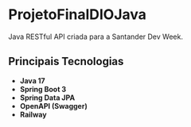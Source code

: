 # ProjetoFinalDIOJava
Java RESTful API criada para a Santander Dev Week.

## Principais Tecnologias
 - **Java 17** 
 - **Spring Boot 3**
 - **Spring Data JPA**
 - **OpenAPI (Swagger)**
 - **Railway**
